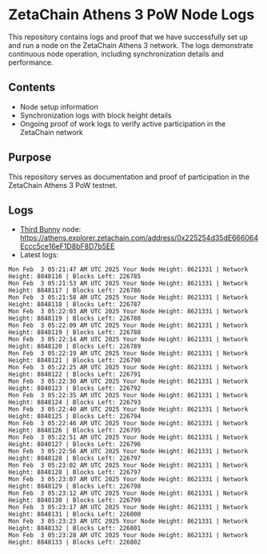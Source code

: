 # ZetaChain Athens 3 PoW Node Logs
This repository contains logs and proof that we have successfully set up and run a node on the ZetaChain Athens 3 network. The logs demonstrate continuous node operation, including synchronization details and performance.

## Contents
- Node setup information
- Synchronization logs with block height details
- Ongoing proof of work logs to verify active participation in the ZetaChain network

## Purpose
This repository serves as documentation and proof of participation in the ZetaChain Athens 3 PoW testnet.

## Logs

- [Third Bunny](https://thirdbunny.xyz/) node: https://athens.explorer.zetachain.com/address/0x225254d35dE666064Eccc5ce16eF1D8bF8D7b5EE
- Latest logs:
```
Mon Feb  3 05:21:47 AM UTC 2025 Your Node Height: 8621331 | Network Height: 8848116 | Blocks Left: 226785
Mon Feb  3 05:21:53 AM UTC 2025 Your Node Height: 8621331 | Network Height: 8848117 | Blocks Left: 226786
Mon Feb  3 05:21:58 AM UTC 2025 Your Node Height: 8621331 | Network Height: 8848118 | Blocks Left: 226787
Mon Feb  3 05:22:03 AM UTC 2025 Your Node Height: 8621331 | Network Height: 8848119 | Blocks Left: 226788
Mon Feb  3 05:22:09 AM UTC 2025 Your Node Height: 8621331 | Network Height: 8848119 | Blocks Left: 226788
Mon Feb  3 05:22:14 AM UTC 2025 Your Node Height: 8621331 | Network Height: 8848120 | Blocks Left: 226789
Mon Feb  3 05:22:19 AM UTC 2025 Your Node Height: 8621331 | Network Height: 8848121 | Blocks Left: 226790
Mon Feb  3 05:22:25 AM UTC 2025 Your Node Height: 8621331 | Network Height: 8848122 | Blocks Left: 226791
Mon Feb  3 05:22:30 AM UTC 2025 Your Node Height: 8621331 | Network Height: 8848123 | Blocks Left: 226792
Mon Feb  3 05:22:35 AM UTC 2025 Your Node Height: 8621331 | Network Height: 8848124 | Blocks Left: 226793
Mon Feb  3 05:22:40 AM UTC 2025 Your Node Height: 8621331 | Network Height: 8848125 | Blocks Left: 226794
Mon Feb  3 05:22:46 AM UTC 2025 Your Node Height: 8621331 | Network Height: 8848126 | Blocks Left: 226795
Mon Feb  3 05:22:51 AM UTC 2025 Your Node Height: 8621331 | Network Height: 8848127 | Blocks Left: 226796
Mon Feb  3 05:22:56 AM UTC 2025 Your Node Height: 8621331 | Network Height: 8848128 | Blocks Left: 226797
Mon Feb  3 05:23:02 AM UTC 2025 Your Node Height: 8621331 | Network Height: 8848128 | Blocks Left: 226797
Mon Feb  3 05:23:07 AM UTC 2025 Your Node Height: 8621331 | Network Height: 8848129 | Blocks Left: 226798
Mon Feb  3 05:23:12 AM UTC 2025 Your Node Height: 8621331 | Network Height: 8848130 | Blocks Left: 226799
Mon Feb  3 05:23:17 AM UTC 2025 Your Node Height: 8621331 | Network Height: 8848131 | Blocks Left: 226800
Mon Feb  3 05:23:23 AM UTC 2025 Your Node Height: 8621331 | Network Height: 8848132 | Blocks Left: 226801
Mon Feb  3 05:23:28 AM UTC 2025 Your Node Height: 8621331 | Network Height: 8848133 | Blocks Left: 226802
```
